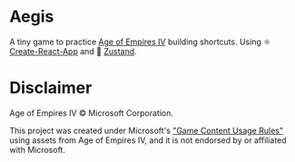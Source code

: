 # Aegis

A tiny game to practice [Age of Empires IV](https://www.ageofempires.com/games/age-of-empires-iv/) building shortcuts.
Using ⚛️ [Create-React-App](https://reactjs.org/docs/create-a-new-react-app.html) and 🐻 [Zustand](https://github.com/pmndrs/zustand).

# Disclaimer

Age of Empires IV © Microsoft Corporation.

This project was created under Microsoft's ["Game Content Usage Rules"](https://www.xbox.com/en-US/developers/rules) using assets from Age of Empires IV, and it is not endorsed by or affiliated with Microsoft.
